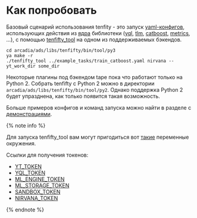 # Как попробовать

Базовый сценарий использования tenfity - это запуск [yaml-конфигов](configuration/parser.md), использующих
действия из [ядра](plugins/overview.md) библиотеки ([yql](plugins/yql.md), [tlm](plugins/tlm.md), [catboost](plugins/catboost.md), [metrics](plugins/metrics.md), ...), с помощью [tenfifty_tool](https://a.yandex-team.ru/arc/trunk/arcadia/ads/libs/tenfifty/bin/tool) на одном из поддерживаемых бэкендов.

    cd arcadia/ads/libs/tenfifty/bin/tool/py3
    ya make -r
	./tenfifty_tool ../example_tasks/train_catboost.yaml nirvana --yt_work_dir some_dir

Некоторые плагины под бэкендом tape пока что работают только на Python 2. Собрать tenfifty с Python 2 можно в директории ``arcadia/ads/libs/tenfifty/bin/tool/py2``. Однако поддержка Python 2 будет упразднена, как только появится такая возможность.

Больше примеров конфигов и команд запуска можно найти в разделе с [демонстрациями](demonstration/train_catboost.md).

{% note info %}

Для запуска tenfifty_tool вам могут пригодиться вот [такие](https://cs.yandex-team.ru/?search_form_submitted=yes&regex=os%5C..*env&file_regex=tenfifty.*services&exclude=&more_options=no&max=500&max_results_per_file=5000&branch=arcadia) переменные окружения.

Ссылки для получения токенов:
* [YT_TOKEN](https://oauth.yt.yandex.net/)
* [YQL_TOKEN](https://yql.yandex-team.ru/docs/yt/interfaces/web#auth)
* [ML_ENGINE_TOKEN](https://wiki.yandex-team.ru/bannernajakrutilka/toolguides/mlengine/#tokenmlengineapp)
* [ML_STORAGE_TOKEN](https://oauth.yandex-team.ru/authorize?client_id=ed5c5df3424a48c2866fd053ada07ed0&response_type=token)
* [SANDBOX_TOKEN](https://sandbox.yandex-team.ru/oauth/)
* [NIRVANA_TOKEN](https://oauth.yandex-team.ru/authorize?response_type=token&client_id=637ca17604cb4dfa90b262952c00b1e9)

{% endnote %}
